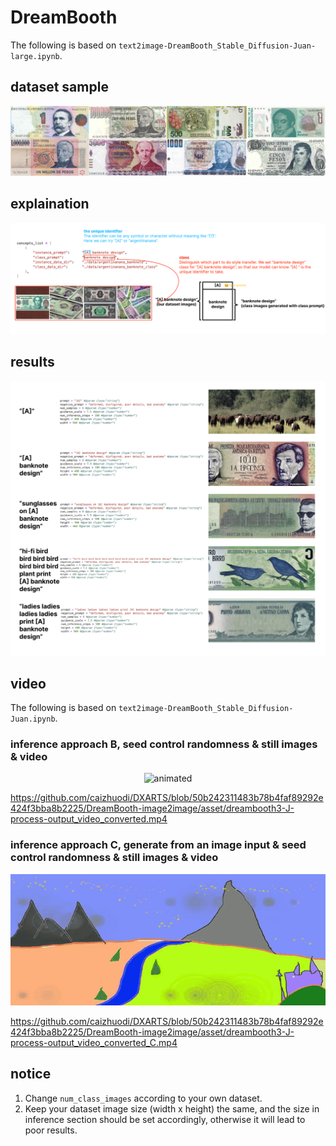 # DreamBooth

The following is based on `text2image-DreamBooth_Stable_Diffusion-Juan-large.ipynb`.

## dataset sample
![image](https://github.com/caizhuodi/DXARTS/blob/main/DreamBooth-image2image/asset/dreambooth0-J-datasetsample.png)

## explaination
![image](https://github.com/caizhuodi/DXARTS/blob/main/DreamBooth-image2image/asset/dreambooth1-J.jpg)

## results
![image](https://github.com/caizhuodi/DXARTS/blob/main/DreamBooth-image2image/asset/dreambooth2-J.jpg)

## video

The following is based on `text2image-DreamBooth_Stable_Diffusion-Juan.ipynb`.

### inference approach B, seed control randomness & still images & video
<p align="center">
  <img src="https://github.com/caizhuodi/DXARTS/blob/093bb18f8332f6ec1d045d88eb60a0e931626e35/DreamBooth-image2image/asset/dreambooth3-J-process-output_video_converted.gif" alt="animated" />
</p>

https://github.com/caizhuodi/DXARTS/blob/50b242311483b78b4faf89292e424f3bba8b2225/DreamBooth-image2image/asset/dreambooth3-J-process-output_video_converted.mp4

### inference approach C, generate from an image input & seed control randomness & still images & video
<p align="center">
  <img src="https://github.com/caizhuodi/DXARTS/blob/093bb18f8332f6ec1d045d88eb60a0e931626e35/DreamBooth-image2image/asset/dreambooth3-J-process-output_video_converted_C.gif" alt="animated" />
</p>

https://github.com/caizhuodi/DXARTS/blob/50b242311483b78b4faf89292e424f3bba8b2225/DreamBooth-image2image/asset/dreambooth3-J-process-output_video_converted_C.mp4

## notice
1. Change `num_class_images` according to your own dataset.
2. Keep your dataset image size (width x height) the same, and the size in inference section should be set accordingly, otherwise it will lead to poor results.